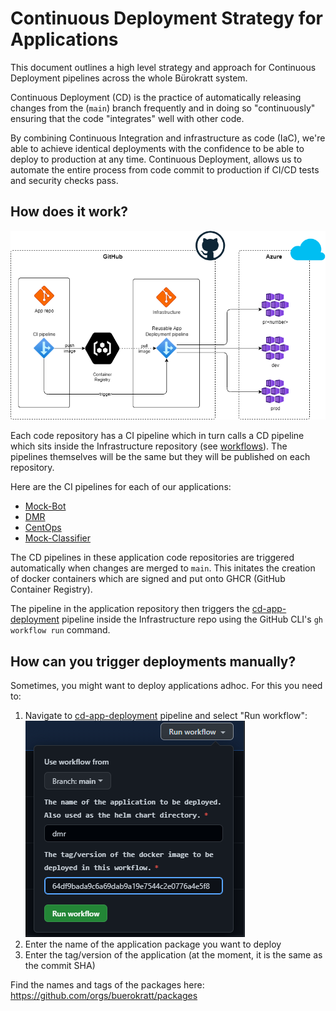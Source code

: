 # Continuous Deployment Strategy for Applications

This document outlines a high level strategy and approach for Continuous Deployment pipelines across the whole Bürokratt system.

Continuous Deployment (CD) is the practice of automatically releasing changes from the (`main`) branch frequently and in doing so "continuously" ensuring that the code "integrates" well with other code.

By combining Continuous Integration and infrastructure as code (IaC), we're able to achieve identical deployments with the confidence to be able to deploy to production at any time. Continuous Deployment, allows us to automate the entire process from code commit to production if CI/CD tests and security checks pass.

## How does it work?

![Application CD Pipeline diagram](.images/cd-pipeline-diagram.drawio.png)

Each code repository has a CI pipeline which in turn calls a CD pipeline which sits inside the Infrastructure repository (see [workflows](https://github.com/buerokratt/Infrastructure/tree/main/.github/workflows)). The pipelines themselves will be the same but they will be published on each repository.

Here are the CI pipelines for each of our applications:
- [Mock-Bot](https://github.com/buerokratt/Mock-Bot/tree/main/.github/workflows/ci-build-publish-main.yml)
- [DMR](https://github.com/buerokratt/DMR/blob/main/.github/workflows/ci-build-publish-main.yml)
- [CentOps](https://github.com/buerokratt/CentOps/blob/main/.github/workflows/build-publish-main.yml)
- [Mock-Classifier](https://github.com/buerokratt/Mock-Classifier/blob/main/.github/workflows/ci-build-publish-main.yml)

The CD pipelines in these application code repositories are triggered automatically when changes are merged to `main`.  This initates the creation of docker containers which are signed and put onto GHCR (GitHub Container Registry).

The pipeline in the application repository then triggers the [cd-app-deployment](https://github.com/buerokratt/Infrastructure/blob/main/.github/workflows/cd-app-deployment.yml) pipeline inside the Infrastructure repo using the GitHub CLI's `gh workflow run` command.

## How can you trigger deployments manually?

Sometimes, you might want to deploy applications adhoc. For this you need to:
1. Navigate to [cd-app-deployment](https://github.com/buerokratt/Infrastructure/blob/main/.github/workflows/cd-app-deployment.yml) pipeline and select "Run workflow": \
![Run workflow screenshot](.images/runworkflow-screenshot.png)
2. Enter the name of the application package you want to deploy
3. Enter the tag/version of the application (at the moment, it is the same as the commit SHA)

Find the names and tags of the packages here: https://github.com/orgs/buerokratt/packages
